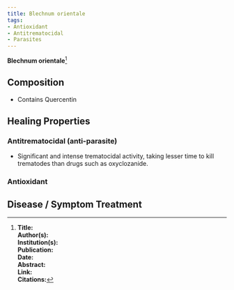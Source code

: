 ```yaml
---
title: Blechnum orientale
tags:
- Antioxidant
- Antitrematocidal
- Parasites
---
```

**Blechnum orientale**[^1]

## Composition

- Contains Quercentin

## Healing Properties

### Antitrematocidal (anti-parasite)

- Significant and intense trematocidal activity, taking lesser time to kill trematodes than drugs such as oxyclozanide.

### Antioxidant

## Disease / Symptom Treatment

[^1]: **Title:** <br>**Author(s):**  <br>**Institution(s):** <br>**Publication:** <i> </i><br>**Date:** <br>**Abstract:** <i> </i><br>**Link:** []()<br>**Citations:**   